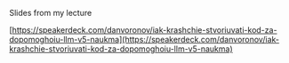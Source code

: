 <!--
date: 2024-03-01T21:13:18
edited: 2024-03-04T10:57:42
-->

Slides from my lecture

 [https://speakerdeck.com/danvoronov/iak-krashchie-stvoriuvati-kod-za-dopomoghoiu-llm-v5-naukma](https://speakerdeck.com/danvoronov/iak-krashchie-stvoriuvati-kod-za-dopomoghoiu-llm-v5-naukma)
